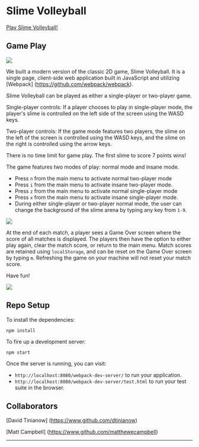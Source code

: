 # Slime Volleyball

[Play Slime Volleyball!](https://dtinianow.github.io/slime_volleyball/)

## Game Play

![](http://g.recordit.co/p24Lw2IgF3.gif)

We built a modern version of the classic 2D game, Slime Volleyball.  It is a single page, client-side web application built in JavaScript and utilizing [Webpack] (https://github.com/webpack/webpack).

Slime Volleyball can be played as either a single-player or two-player game.

Single-player controls: If a player chooses to play in single-player mode, the player's slime is controlled on the left side of the screen using the WASD keys.  

Two-player controls: If the game mode features two players, the slime on the left of the screen is controlled using the WASD keys, and the slime on the right is controlled using the arrow keys.

There is no time limit for game play. The first slime to score 7 points wins!

The game features two modes of play: normal mode and insane mode.  

- Press `n` from the main menu to activate normal two-player mode
- Press `i` from the main menu to activate insane two-player mode.  
- Press `z` from the main menu to activate normal single-player mode
- Press `x` from the main menu to activate insane single-player mode.  
- During either single-player or two-player normal mode, the user can change the background of the slime arena by typing any key from `1-9`.

![](http://g.recordit.co/NLIEi4Jox9.gif)

At the end of each match, a player sees a Game Over screen where the score of all matches is displayed.  The players then have the option to either play again, clear the match score, or return to the main menu.  Match scores are retained using `localStorage`, and can be reset on the Game Over screen by typing `m`.  Refreshing the game on your machine will not reset your match score.

Have fun!


![](http://g.recordit.co/TLR1tievDg.gif)


## Repo Setup

To install the dependencies:

```
npm install
```

To fire up a development server:

```
npm start
```

Once the server is running, you can visit:

* `http://localhost:8080/webpack-dev-server/` to run your application.
* `http://localhost:8080/webpack-dev-server/test.html` to run your test suite in the browser.

## Collaborators
[David Tinianow] (https://www.github.com/dtinianow)

[Matt Campbell] (https://www.github.com/matthewecampbell)
__________________________________________________________
